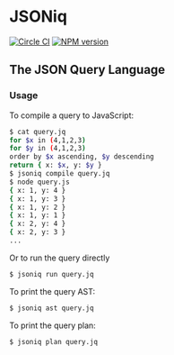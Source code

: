 # JSONiq
[![Circle CI](https://circleci.com/gh/wcandillon/jsoniq/tree/master.svg?style=svg)](https://circleci.com/gh/wcandillon/jsoniq/tree/master) [![NPM version](http://img.shields.io/npm/v/jsoniq.svg?style=flat)](http://badge.fury.io/js/jsoniq)

## The JSON Query Language
### Usage
To compile a query to JavaScript:
```bash
$ cat query.jq
for $x in (4,1,2,3)
for $y in (4,1,2,3)
order by $x ascending, $y descending
return { x: $x, y: $y }
$ jsoniq compile query.jq
$ node query.js
{ x: 1, y: 4 }
{ x: 1, y: 3 }
{ x: 1, y: 2 }
{ x: 1, y: 1 }
{ x: 2, y: 4 }
{ x: 2, y: 3 }
...
```

Or to run the query directly
```bash
$ jsoniq run query.jq
```


To print the query AST:
```bash
$ jsoniq ast query.jq
```

To print the query plan:
```bash
$ jsoniq plan query.jq
```
